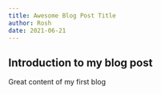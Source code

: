 ```yaml
---
title: Awesome Blog Post Title
author: Rosh
date: 2021-06-21
---
```


## Introduction to my blog post

Great content of my first blog
